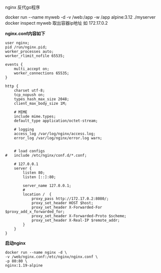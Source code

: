 
nginx 反代go程序


docker run --name myweb -d -v /web:/app -w /app alpine:3.12 ./myserver
docker inspect myweb 取出容器ip地址 如 172.17.0.2

**nginx.conf内容如下**


```shell script
user nginx;
pid /run/nginx.pid;
worker_processes auto;
worker_rlimit_nofile 65535;

events {
	multi_accept on;
	worker_connections 65535;
}

http {
	charset utf-8;
	tcp_nopush on;
	types_hash_max_size 2048;
	client_max_body_size 1M;

	# MIME
	include mime.types;
	default_type application/octet-stream;

	# logging
	access_log /var/log/nginx/access.log;
	error_log /var/log/nginx/error.log warn;


	# load configs
#	include /etc/nginx/conf.d/*.conf;

	# 127.0.0.1
	server {
		listen 80;
		listen [::]:80;

		server_name 127.0.0.1;
		#
		location /  {
			proxy_pass http://172.17.0.2:8080/;
			proxy_set_header HOST $host;
			proxy_set_header X-Forwarded-For $proxy_add_x_forwarded_for;
			proxy_set_header X-Forwarded-Proto $scheme;
			proxy_set_header X-Real-IP $remote_addr;
		}
	}
}
```


**启动nginx**
```shell script
docker run --name nginx -d \
-v /web/nginx.conf:/etc/nginx/nginx.conf \
-p 80:80 \
nginx:1.19-alpine
```


